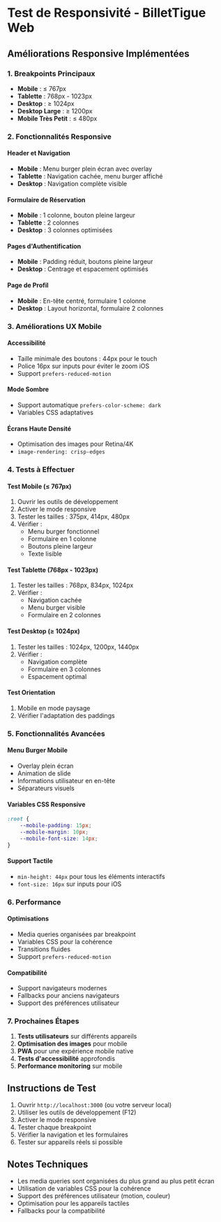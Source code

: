 # Test de Responsivité - BilletTigue Web

## Améliorations Responsive Implémentées

### 1. Breakpoints Principaux

- **Mobile** : ≤ 767px
- **Tablette** : 768px - 1023px  
- **Desktop** : ≥ 1024px
- **Desktop Large** : ≥ 1200px
- **Mobile Très Petit** : ≤ 480px

### 2. Fonctionnalités Responsive

#### Header et Navigation
- **Mobile** : Menu burger plein écran avec overlay
- **Tablette** : Navigation cachée, menu burger affiché
- **Desktop** : Navigation complète visible

#### Formulaire de Réservation
- **Mobile** : 1 colonne, bouton pleine largeur
- **Tablette** : 2 colonnes
- **Desktop** : 3 colonnes optimisées

#### Pages d'Authentification
- **Mobile** : Padding réduit, boutons pleine largeur
- **Desktop** : Centrage et espacement optimisés

#### Page de Profil
- **Mobile** : En-tête centré, formulaire 1 colonne
- **Desktop** : Layout horizontal, formulaire 2 colonnes

### 3. Améliorations UX Mobile

#### Accessibilité
- Taille minimale des boutons : 44px pour le touch
- Police 16px sur inputs pour éviter le zoom iOS
- Support `prefers-reduced-motion`

#### Mode Sombre
- Support automatique `prefers-color-scheme: dark`
- Variables CSS adaptatives

#### Écrans Haute Densité
- Optimisation des images pour Retina/4K
- `image-rendering: crisp-edges`

### 4. Tests à Effectuer

#### Test Mobile (≤ 767px)
1. Ouvrir les outils de développement
2. Activer le mode responsive
3. Tester les tailles : 375px, 414px, 480px
4. Vérifier :
   - Menu burger fonctionnel
   - Formulaire en 1 colonne
   - Boutons pleine largeur
   - Texte lisible

#### Test Tablette (768px - 1023px)
1. Tester les tailles : 768px, 834px, 1024px
2. Vérifier :
   - Navigation cachée
   - Menu burger visible
   - Formulaire en 2 colonnes

#### Test Desktop (≥ 1024px)
1. Tester les tailles : 1024px, 1200px, 1440px
2. Vérifier :
   - Navigation complète
   - Formulaire en 3 colonnes
   - Espacement optimal

#### Test Orientation
1. Mobile en mode paysage
2. Vérifier l'adaptation des paddings

### 5. Fonctionnalités Avancées

#### Menu Burger Mobile
- Overlay plein écran
- Animation de slide
- Informations utilisateur en en-tête
- Séparateurs visuels

#### Variables CSS Responsive
```css
:root {
    --mobile-padding: 15px;
    --mobile-margin: 10px;
    --mobile-font-size: 14px;
}
```

#### Support Tactile
- `min-height: 44px` pour tous les éléments interactifs
- `font-size: 16px` sur inputs pour iOS

### 6. Performance

#### Optimisations
- Media queries organisées par breakpoint
- Variables CSS pour la cohérence
- Transitions fluides
- Support `prefers-reduced-motion`

#### Compatibilité
- Support navigateurs modernes
- Fallbacks pour anciens navigateurs
- Support des préférences utilisateur

### 7. Prochaines Étapes

1. **Tests utilisateurs** sur différents appareils
2. **Optimisation des images** pour mobile
3. **PWA** pour une expérience mobile native
4. **Tests d'accessibilité** approfondis
5. **Performance monitoring** sur mobile

## Instructions de Test

1. Ouvrir `http://localhost:3000` (ou votre serveur local)
2. Utiliser les outils de développement (F12)
3. Activer le mode responsive
4. Tester chaque breakpoint
5. Vérifier la navigation et les formulaires
6. Tester sur appareils réels si possible

## Notes Techniques

- Les media queries sont organisées du plus grand au plus petit écran
- Utilisation de variables CSS pour la cohérence
- Support des préférences utilisateur (motion, couleur)
- Optimisation pour les appareils tactiles
- Fallbacks pour la compatibilité 